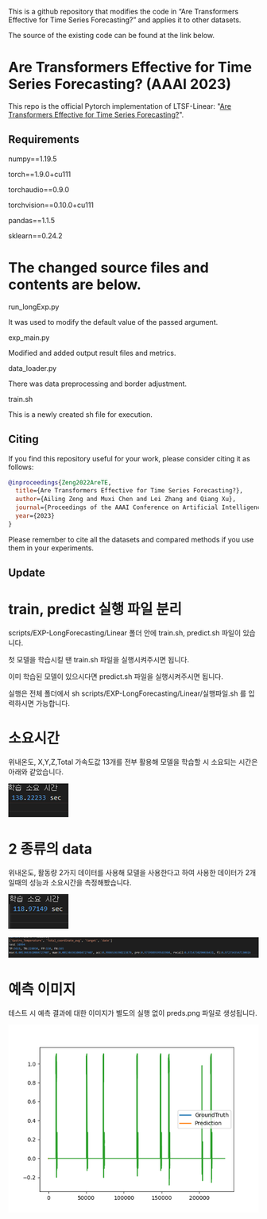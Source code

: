 This is a github repository that modifies the code in “Are Transformers Effective for Time Series Forecasting?” and applies it to other datasets.

The source of the existing code can be found at the link below.

# Are Transformers Effective for Time Series Forecasting? (AAAI 2023)

This repo is the official Pytorch implementation of LTSF-Linear: "[Are Transformers Effective for Time Series Forecasting?](https://arxiv.org/pdf/2205.13504.pdf)". 

## Requirements

numpy==1.19.5

torch==1.9.0+cu111

torchaudio==0.9.0

torchvision==0.10.0+cu111

pandas==1.1.5

sklearn==0.24.2

# The changed source files and contents are below.

run_longExp.py

It was used to modify the default value of the passed argument.

exp_main.py

Modified and added output result files and metrics.

data_loader.py

There was data preprocessing and border adjustment.

train.sh

This is a newly created sh file for execution.


## Citing

If you find this repository useful for your work, please consider citing it as follows:

```bibtex
@inproceedings{Zeng2022AreTE,
  title={Are Transformers Effective for Time Series Forecasting?},
  author={Ailing Zeng and Muxi Chen and Lei Zhang and Qiang Xu},
  journal={Proceedings of the AAAI Conference on Artificial Intelligence},
  year={2023}
}
```

Please remember to cite all the datasets and compared methods if you use them in your experiments.

## Update

# train, predict 실행 파일 분리

scripts/EXP-LongForecasting/Linear 폴더 안에 train.sh, predict.sh 파일이 있습니다.


첫 모델을 학습시킬 땐 train.sh 파일을 실행시켜주시면 됩니다.


이미 학습된 모델이 있으시다면 predict.sh 파일을 실행시켜주시면 됩니다.


실행은 전체 폴더에서 sh scripts/EXP-LongForecasting/Linear/실행파일.sh 를 입력하시면 가능합니다.


# 소요시간


위내온도, X,Y,Z,Total 가속도값 13개를 전부 활용해 모델을 학습할 시 소요되는 시간은 아래와 같았습니다.

![모든이미지_소요시간](https://github.com/ION-dgu/estrus_detection/blob/master/train_time.png)


# 2 종류의 data


위내온도, 활동량 2가지 데이터를 사용해 모델을 사용한다고 하여 사용한 데이터가 2개일때의 성능과 소요시간을 측정해봤습니다.

![소요시간](https://github.com/ION-dgu/estrus_detection/blob/master/train_time_2columns.png)

![성능](https://github.com/ION-dgu/estrus_detection/blob/master/result_2columns.png)


# 예측 이미지

테스트 시 예측 결과에 대한 이미지가 별도의 실행 없이 preds.png 파일로 생성됩니다.

![테스트결과이미지](https://github.com/ION-dgu/estrus_detection/blob/master/preds.png)

